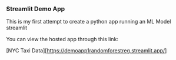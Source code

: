 ### Streamlit Demo App
This is my first attempt to create a python app running an ML Model streamlit

You can view the hosted app through this link:

[NYC Taxi Data][https://demoapp1randomforestreg.streamlit.app/]
